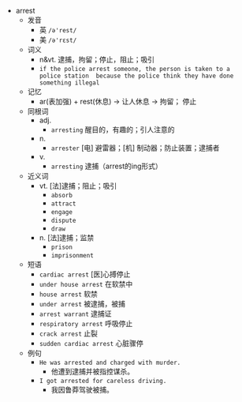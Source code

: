 - arrest
  - 发音
    - 英 `/ə'rest/`
    - 美 `/ə'rɛst/`
  - 词义
    - n&vt. 逮捕，拘留；停止，阻止；吸引
    - `if the police arrest someone, the person is taken to a  police station  because the police think they have done something illegal`
  - 记忆
    - ar(表加强) + rest(休息) → 让人休息 → 拘留； 停止
  - 同根词
    - adj.
      - `arresting` 醒目的，有趣的；引人注意的
    - n.
      - `arrester` [电] 避雷器；[机] 制动器；防止装置；逮捕者
    - v.
      - `arresting` 逮捕（arrest的ing形式）
  - 近义词
    - vt. [法]逮捕；阻止；吸引
      - `absorb`
      - `attract`
      - `engage`
      - `dispute`
      - `draw`
    - n. [法]逮捕；监禁
      - `prison`
      - `imprisonment`
  - 短语
    - `cardiac arrest` [医]心搏停止 
    - `under house arrest` 在软禁中 
    - `house arrest` 软禁 
    - `under arrest` 被逮捕，被捕 
    - `arrest warrant` 逮捕证 
    - `respiratory arrest` 呼吸停止 
    - `crack arrest` 止裂 
    - `sudden cardiac arrest` 心脏骤停 
  - 例句
    - `He was arrested and charged with murder.`
      - 他遭到逮捕并被指控谋杀。
    - `I got arrested for careless driving.`
      - 我因鲁莽驾驶被捕。

